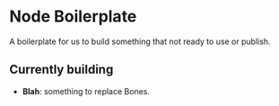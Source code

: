 # Node Boilerplate

A boilerplate for us to build something that not ready to use or publish.

## Currently building

* **Blah**: something to replace Bones.

